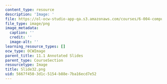 ```yaml
---
content_type: resource
description: 'Image: '
file: https://ol-ocw-studio-app-qa.s3.amazonaws.com/courses/6-004-computation-structures-spring-2017/5667f4503d1c5154b88e7ba16ecd7e52_Slide32.png
file_type: image/png
image_metadata:
  caption: ''
  credit: ''
  image-alt: ''
learning_resource_types: []
ocw_type: OCWImage
parent_title: 11.1 Annotated Slides
parent_type: CourseSection
resourcetype: Image
title: Slide32.png
uid: 5667f450-3d1c-5154-b88e-7ba16ecd7e52
---
```

